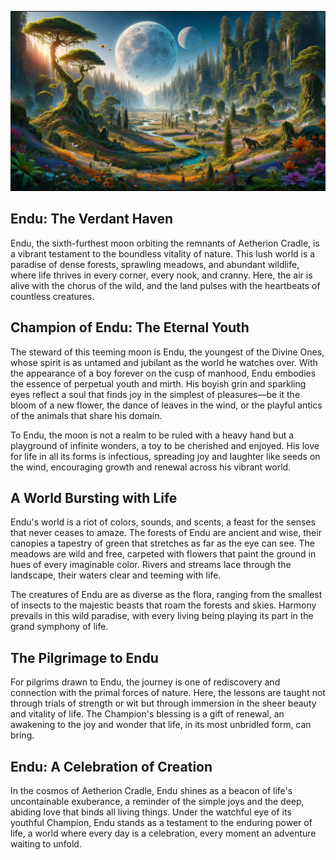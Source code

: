![Endu](./images/endu_lanscape.webp)

## Endu: The Verdant Haven

Endu, the sixth-furthest moon orbiting the remnants of Aetherion Cradle, is a vibrant testament to the boundless vitality of
nature. This lush world is a paradise of dense forests, sprawling meadows, and abundant wildlife, where life thrives in
every corner, every nook, and cranny. Here, the air is alive with the chorus of the wild, and the land pulses with the
heartbeats of countless creatures.

## Champion of Endu: The Eternal Youth

The steward of this teeming moon is Endu, the youngest of the Divine Ones, whose spirit is as untamed and jubilant as
the world he watches over. With the appearance of a boy forever on the cusp of manhood, Endu embodies the essence of
perpetual youth and mirth. His boyish grin and sparkling eyes reflect a soul that finds joy in the simplest of
pleasures—be it the bloom of a new flower, the dance of leaves in the wind, or the playful antics of the animals that
share his domain.

To Endu, the moon is not a realm to be ruled with a heavy hand but a playground of infinite wonders, a toy to be
cherished and enjoyed. His love for life in all its forms is infectious, spreading joy and laughter like seeds on the
wind, encouraging growth and renewal across his vibrant world.

## A World Bursting with Life

Endu's world is a riot of colors, sounds, and scents, a feast for the senses that never ceases to amaze. The forests of
Endu are ancient and wise, their canopies a tapestry of green that stretches as far as the eye can see. The meadows are
wild and free, carpeted with flowers that paint the ground in hues of every imaginable color. Rivers and streams lace
through the landscape, their waters clear and teeming with life.

The creatures of Endu are as diverse as the flora, ranging from the smallest of insects to the majestic beasts that roam
the forests and skies. Harmony prevails in this wild paradise, with every living being playing its part in the grand
symphony of life.

## The Pilgrimage to Endu

For pilgrims drawn to Endu, the journey is one of rediscovery and connection with the primal forces of nature. Here, the
lessons are taught not through trials of strength or wit but through immersion in the sheer beauty and vitality of life.
The Champion's blessing is a gift of renewal, an awakening to the joy and wonder that life, in its most unbridled form,
can bring.

## Endu: A Celebration of Creation

In the cosmos of Aetherion Cradle, Endu shines as a beacon of life's uncontainable exuberance, a reminder of the simple
joys and the deep, abiding love that binds all living things. Under the watchful eye of its youthful Champion, Endu
stands as a testament to the enduring power of life, a world where every day is a celebration, every moment an adventure
waiting to unfold.
